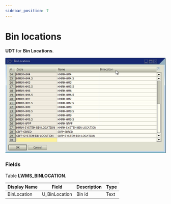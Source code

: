 ```yaml
---
sidebar_position: 7
---
```


# Bin locations

**UDT** for **Bin Locations**.

![LWMS_BINLOCATION screen](./img-carrier/lwms_binlocation_screen.png)

### Fields

Table **LWMS_BINLOCATION**.

| Display Name | Field | Description | Type |
| --- | --- | --- | --- |
| BinLocation | U_BinLocation | Bin id | Text |
